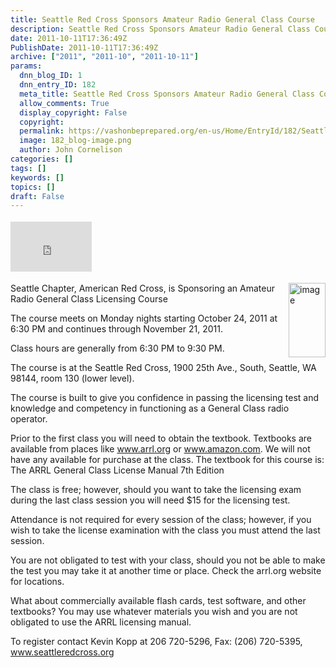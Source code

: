 ```yaml
---
title: Seattle Red Cross Sponsors Amateur Radio General Class Course
description: Seattle Red Cross Sponsors Amateur Radio General Class Course
date: 2011-10-11T17:36:49Z
PublishDate: 2011-10-11T17:36:49Z
archive: ["2011", "2011-10", "2011-10-11"]
params:
  dnn_blog_ID: 1
  dnn_entry_ID: 182
  meta_title: Seattle Red Cross Sponsors Amateur Radio General Class Course
  allow_comments: True
  display_copyright: False
  copyright:
  permalink: https://vashonbeprepared.org/en-us/Home/EntryId/182/Seattle-Red-Cross-Sponsors-Amateur-Radio-General-Class-Course
  image: 182_blog-image.png
  author: John Cornelison
categories: []
tags: []
keywords: []
topics: []
draft: False
---
```


<div class="wlWriterHeaderFooter" style="float:none; margin:0px; padding:4px 0px 4px 0px;"><iframe src="http://www.facebook.com/widgets/like.php?href=http://vashoneoc.org/Blogs/VashonPreparedness/tabid/164/EntryId/182/Seattle-Red-Cross-Sponsors-Amateur-Radio-General-Class-Course.aspx" scrolling="no" frameborder="0" style="border:none; width:130px; height:80px"></iframe></div><p><a href="http://www.arrl.org/licensing-education-training" target="_blank"><img style="background-image: none; border-bottom: 0px; border-left: 0px; margin: 0px 0px 5px 5px; padding-left: 0px; padding-right: 0px; display: inline; float: right; border-top: 0px; border-right: 0px; padding-top: 0px" title="image" border="0" alt="image" align="right" src="./images/182/Windows-Live-Writer-182451f74a2a_939B-image_3.png" width="59" height="119" /></a>Seattle Chapter, American Red Cross, is Sponsoring an Amateur Radio General Class Licensing Course</p>  <p>The course meets on Monday nights starting October 24, 2011 at 6:30 PM and continues through November 21, 2011.</p>  <p>Class hours are generally from 6:30 PM to 9:30 PM.</p>  <p>The course is at the Seattle Red Cross, 1900 25th Ave., South, Seattle, WA 98144, room 130 (lower level).</p>  <p>The course is built to give you confidence in passing the licensing test and knowledge and competency in functioning as a General Class radio operator.</p>  <p>Prior to the first class you will need to obtain the textbook. Textbooks are available from places like <a href="http://www.arrl.org">www.arrl.org</a> or <a href="http://www.amazon.com">www.amazon.com</a>. We will not have any available for purchase at the class. The textbook for this course is: The ARRL General Class License Manual 7th Edition</p>  <p>The class is free; however, should you want to take the licensing exam during the last class session you will need $15 for the licensing test.</p>  <p>Attendance is not required for every session of the class; however, if you wish to take the license examination with the class you must attend the last session.</p>  <p>You are not obligated to test with your class, should you not be able to make the test you may take it at another time or place. Check the arrl.org website for locations.</p>  <p>What about commercially available flash cards, test software, and other textbooks? You may use whatever materials you wish and you are not obligated to use the ARRL licensing manual.</p>  <p>To register contact Kevin Kopp at 206 720-5296, Fax: (206) 720-5395, <a href="http://www.seattleredcross.org">www.seattleredcross.org</a></p>
